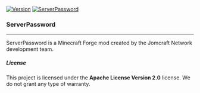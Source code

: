 [![Version](https://badgen.net/https/apiv3.jomcraft.net/product/serverpassword%3Fendpoint%3Dforge?cache=3600)](https://github.com/Jomcraft-Network/ServerPassword) [![ServerPassword](https://github.com/Jomcraft-Network/ServerPassword/actions/workflows/build.yml/badge.svg?branch=1.16.x)](https://github.com/Jomcraft-Network/ServerPassword/actions/workflows/build.yml)

### ServerPassword

---

ServerPassword is a Minecraft Forge mod created by the Jomcraft Network development team.

##### License

This project is licensed under the **Apache License Version 2.0** license. We do not grant any type of warranty.
